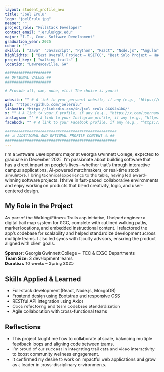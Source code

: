 ```yaml
---
layout: student_profile_new
title: "Joel Erulu"
logo: "joelErulu.jpg"
header: ""
project_role: "Fullstack Developer"
contact_email: "jerulu@ggc.edu"
major: "I.T., Conc. Software Development"
graduation_year: 2025
cohort: ""
skills: [ "Java", "JavaScript", "Python", "React", "Node.js", "Angular", "Django", "MongoDB", "SQL", "Selenium WebDriver", "Bootstrap" ]
highlights: [ "Best Overall Project – USITCC", "Best Solo Project – HackGGC II", "Best Beginner Project – HackGGC '24"]
project_key: [ "walking-trails" ]
location: "Lawrenceville, GA"

#####################
## OPTIONAL VALUES ##
#####################

# Provide all, one, none, etc.! The choice is yours!

website: "" # A link to your personal website, if any (e.g., "https://my-website.com")
git: "https://github.com/joelerulu"
linkedin: "https://linkedin.com/in/joel-erulu-86693a1b6/"
x: "" # A link to your X profile, if any (e.g., "https://x.com/username")
instagram: "" # A link to your Instagram profile, if any (e.g., "https://instagram.com/username")
facebook: "" # A link to your Facebook profile, if any (e.g., "https://facebook.com/username")

###################################################
## ⚠️ ADDITIONAL AND OPTIONAL PROFILE CONTENT ⚠️ ##
###################################################
---
```


I'm a Software Development major at Georgia Gwinnett College, expected to graduate in December 2025. I’m passionate about building software that has a direct impact on people’s lives—whether that’s through interactive campus applications, AI-powered matchmakers, or real-time stock simulators. I bring technical experience to the table, having led award-winning software projects. I thrive in fast-paced, collaborative environments and enjoy working on products that blend creativity, logic, and user-centered design.

## My Role in the Project

As part of the Walking/Fitness Trails app initiative, I helped engineer a digital trail map system for GGC, complete with outlined walking paths, marker locations, and embedded instructional content. I refactored the app’s codebase for scalability and helped standardize development across multiple teams. I also led syncs with faculty advisors, ensuring the product aligned with client goals.

**Sponsor:** Georgia Gwinnett College – ITEC & EXSC Departments  
**Team Size:** 3 development teams  
**Duration:** 10 weeks – Spring 2025

## Skills Applied & Learned

- Full-stack development (React, Node.js, MongoDB)
- Frontend design using Bootstrap and responsive CSS
- RESTful API integration using Axios
- Code refactoring and team codebase standardization
- Agile collaboration with cross-functional teams

## Reflections

- This project taught me how to collaborate at scale, balancing multiple feedback loops and aligning code between teams.
- I’m proud of our success in integrating trail data and video interactivity to boost community wellness engagement.
- It confirmed my desire to work on impactful web applications and grow as a leader in cross-disciplinary environments.
